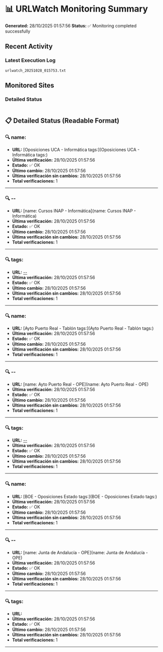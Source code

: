 # 📊 URLWatch Monitoring Summary

**Generated:** 28/10/2025 01:57:56
**Status:** ✅ Monitoring completed successfully

## Recent Activity

### Latest Execution Log
`urlwatch_20251028_015753.txt`

## Monitored Sites

### Detailed Status
```
```

## 📋 Detailed Status (Readable Format)

### 🔍 name:

- **URL:** [Oposiciones UCA - Informática	tags:](Oposiciones UCA - Informática	tags:)
- **Última verificación:** 28/10/2025 01:57:56
- **Estado:** ✅ OK
- **Último cambio:** 28/10/2025 01:57:56
- **Última verificación sin cambios:** 28/10/2025 01:57:56
- **Total verificaciones:** 1

---

### 🔍 --

- **URL:** [name: Cursos INAP - Informática](name: Cursos INAP - Informática)
- **Última verificación:** 28/10/2025 01:57:56
- **Estado:** ✅ OK
- **Último cambio:** 28/10/2025 01:57:56
- **Última verificación sin cambios:** 28/10/2025 01:57:56
- **Total verificaciones:** 1

---

### 🔍 tags:

- **URL:** [--](--)
- **Última verificación:** 28/10/2025 01:57:56
- **Estado:** ✅ OK
- **Último cambio:** 28/10/2025 01:57:56
- **Última verificación sin cambios:** 28/10/2025 01:57:56
- **Total verificaciones:** 1

---

### 🔍 name:

- **URL:** [Ayto Puerto Real - Tablón	tags:](Ayto Puerto Real - Tablón	tags:)
- **Última verificación:** 28/10/2025 01:57:56
- **Estado:** ✅ OK
- **Último cambio:** 28/10/2025 01:57:56
- **Última verificación sin cambios:** 28/10/2025 01:57:56
- **Total verificaciones:** 1

---

### 🔍 --

- **URL:** [name: Ayto Puerto Real - OPE](name: Ayto Puerto Real - OPE)
- **Última verificación:** 28/10/2025 01:57:56
- **Estado:** ✅ OK
- **Último cambio:** 28/10/2025 01:57:56
- **Última verificación sin cambios:** 28/10/2025 01:57:56
- **Total verificaciones:** 1

---

### 🔍 tags:

- **URL:** [--](--)
- **Última verificación:** 28/10/2025 01:57:56
- **Estado:** ✅ OK
- **Último cambio:** 28/10/2025 01:57:56
- **Última verificación sin cambios:** 28/10/2025 01:57:56
- **Total verificaciones:** 1

---

### 🔍 name:

- **URL:** [BOE - Oposiciones Estado	tags:](BOE - Oposiciones Estado	tags:)
- **Última verificación:** 28/10/2025 01:57:56
- **Estado:** ✅ OK
- **Último cambio:** 28/10/2025 01:57:56
- **Última verificación sin cambios:** 28/10/2025 01:57:56
- **Total verificaciones:** 1

---

### 🔍 --

- **URL:** [name: Junta de Andalucía - OPE](name: Junta de Andalucía - OPE)
- **Última verificación:** 28/10/2025 01:57:56
- **Estado:** ✅ OK
- **Último cambio:** 28/10/2025 01:57:56
- **Última verificación sin cambios:** 28/10/2025 01:57:56
- **Total verificaciones:** 1

---

### 🔍 tags:

- **URL:** []()
- **Última verificación:** 28/10/2025 01:57:56
- **Estado:** ✅ OK
- **Último cambio:** 28/10/2025 01:57:56
- **Última verificación sin cambios:** 28/10/2025 01:57:56
- **Total verificaciones:** 1

---

